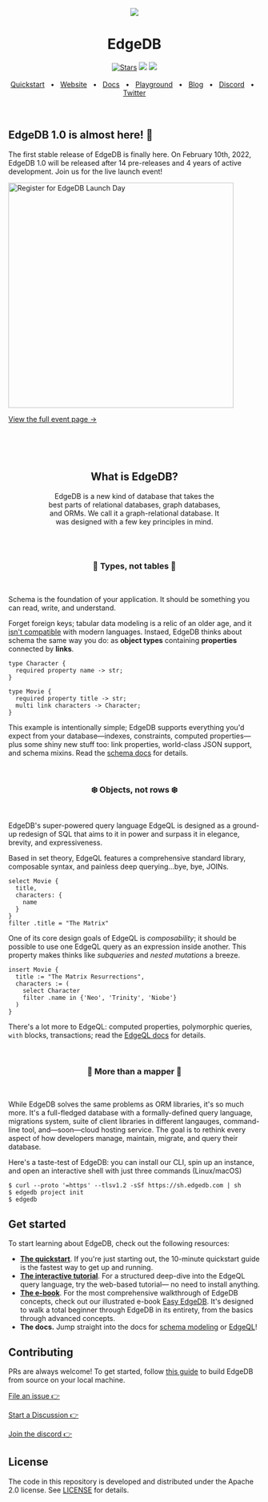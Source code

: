 <p align="center">
  <a href="https://www.edgedb.com">
    <img src="https://i.imgur.com/H2Jio0X.png">
  </a>
</p>

<div align="center">
  <h1>EdgeDB</h1>
  <a href="https://github.com/edgedb/edgedb" rel="nofollow"><img src="https://img.shields.io/github/stars/edgedb/edgedb" alt="Stars"></a>
  <a href="https://github.com/edgedb/edgedb/actions"><img src="https://github.com/edgedb/edgedb/workflows/Tests/badge.svg?event=push&branch=master" /></a>
  <a href="https://github.com/edgedb/edgedb/blob/master/LICENSE"><img src="https://img.shields.io/badge/license-Apache%202.0-blue" /></a>
  <br />
  <br />
  <a href="https://www.edgedb.com/docs/guides/quickstart">Quickstart</a>
  <span>&nbsp;&nbsp;•&nbsp;&nbsp;</span>
  <a href="https://www.edgedb.com">Website</a>
  <span>&nbsp;&nbsp;•&nbsp;&nbsp;</span>
  <a href="https://www.edgedb.com/docs">Docs</a>
  <span>&nbsp;&nbsp;•&nbsp;&nbsp;</span>
  <a href="https://www.edgedb.com/tutorial">Playground</a>
  <span>&nbsp;&nbsp;•&nbsp;&nbsp;</span>
  <a href="https://www.edgedb.com/blog">Blog</a>
  <span>&nbsp;&nbsp;•&nbsp;&nbsp;</span>
  <a href="https://discord.gg/umUueND6ag">Discord</a>
  <span>&nbsp;&nbsp;•&nbsp;&nbsp;</span>
  <a href="https://twitter.com/edgedatabase">Twitter</a>
  <br />

</div>

<br />
<br />

## EdgeDB 1.0 is almost here! 👀

The first stable release of EdgeDB is finally here. On February 10th, 2022, EdgeDB 1.0 will be released after 14 pre-releases and 4 years of active development. Join us for the live launch event!

<a href="https://lu.ma/edgedb" rel="nofollow">
  <img
    width="450px"
    src="https://www.edgedb.com/blog/edgedb_day_register.png"
    alt="Register for EdgeDB Launch Day"
  />
</a>

[View the full event page →](https://lu.ma/edgedb)

<br />
<br />

<br/>
<div align="center">
  <h2>What is EdgeDB?</h2>
  <p>
    EdgeDB is a new kind of database that takes the
    <br/>
    best parts of relational databases, graph databases,
    <br/>
    and ORMs. We call it a graph-relational database. It
    <br/>
    was designed with a few key principles in mind.</p>
</div>

<br/>

<br/>
<div align="center">
  <h3>🧩 Types, not tables 🧩</h3>
</div>
<br/>

Schema is the foundation of your application. It should be something you can read, write, and understand.

Forget foreign keys; tabular data modeling is a relic of an older age, and it [isn't compatible](https://en.wikipedia.org/wiki/Object%E2%80%93relational_impedance_mismatch) with modern languages. Instaed, EdgeDB thinks about schema the same way you do: as **object types** containing **properties** connected by **links**.

```
type Character {
  required property name -> str;
}

type Movie {
  required property title -> str;
  multi link characters -> Character;
}
```

This example is intentionally simple; EdgeDB supports everything you'd expect from your database—indexes, constraints, computed properties—plus some shiny new stuff too: link properties, world-class JSON support, and schema mixins. Read the [schema docs](https://www.edgedb.com/docs/datamodel/index) for details.

<!-- ### Objects, not rows. ❄️ -->

<br/>
<div align="center">
  <h3>❄️ Objects, not rows ❄️</h3>
</div>
<br/>

EdgeDB's super-powered query language EdgeQL is designed as a ground-up redesign of SQL that aims to it in power and surpass it in elegance, brevity, and expressiveness.

Based in set theory, EdgeQL features a comprehensive standard library, composable syntax, and painless deep querying...bye, bye, JOINs.

```
select Movie {
  title,
  characters: {
    name
  }
}
filter .title = "The Matrix"
```

One of its core design goals of EdgeQL is _composability_; it should be possible to use one EdgeQL query as an expression inside another. This property makes thinks like _subqueries_ and _nested mutations_ a breeze.

```
insert Movie {
  title := "The Matrix Resurrections",
  characters := (
    select Character
    filter .name in {'Neo', 'Trinity', 'Niobe'}
  )
}
```

There's a lot more to EdgeQL: computed properties, polymorphic queries, `with` blocks, transactions; read the [EdgeQL docs](https://www.edgedb.com/docs/edgeql/index) for details.

<br/>
<div align="center">
  <h3>🦋 More than a mapper 🦋</h3>
</div>
<br/>

<!-- ### More than a mapper. 🦋 -->

While EdgeDB solves the same problems as ORM libraries, it's so much more. It's a full-fledged database with a formally-defined query language, migrations system, suite of client libraries in different langauges, command-line tool, and—soon—cloud hosting service. The goal is to rethink every aspect of how developers manage, maintain, migrate, and query their database.

Here's a taste-test of EdgeDB: you can install our CLI, spin up an instance, and open an interactive shell with just three commands (Linux/macOS)

```
$ curl --proto '=https' --tlsv1.2 -sSf https://sh.edgedb.com | sh
$ edgedb project init
$ edgedb
```

## Get started

To start learning about EdgeDB, check out the following resources:

- **[The quickstart](https://www.edgedb.com/docs/guides/quickstart)**. If you're just starting out, the 10-minute quickstart guide is the fastest way to get up and running.
- **[The interactive tutorial](https://www.edgedb.com/tutorial)**. For a structured deep-dive into the EdgeQL query language, try the web-based tutorial— no need to install anything.
- **[The e-book](https://www.edgedb.com/easy-edgedb)**. For the most comprehensive walkthrough of EdgeDB concepts, check out our illustrated e-book [Easy EdgeDB](https://www.edgedb.com/easy-edgedb). It's designed to walk a total beginner through EdgeDB in its entirety, from the basics through advanced concepts.
- **The docs.** Jump straight into the docs for [schema modeling](https://www.edgedb.com/docs/datamodel/index) or [EdgeQL](https://www.edgedb.com/docs/edgeql/index)!

## Contributing

PRs are always welcome! To get started, follow [this guide](https://www.edgedb.com/docs/internals/dev) to build EdgeDB from source on your local machine.

[File an issue 👉](https://github.com/edgedb/edgedb/issues/new/choose)

[Start a Discussion 👉](https://github.com/edgedb/edgedb/discussions/new)

[Join the discord 👉](https://discord.gg/umUueND6ag)

## License

The code in this repository is developed and distributed under the
Apache 2.0 license. See [LICENSE](LICENSE) for details.
